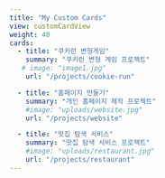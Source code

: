 ```yaml
---
title: "My Custom Cards"
view: customCardView
weight: 40
cards:
  - title: "쿠키런 변형게임"
    summary: "쿠키런 변형 게임 프로젝트"
   # image: "image1.jpg"
    url: "/projects/cookie-run"

  - title: "홈페이지 만들기"
    summary: "개인 홈페이지 제작 프로젝트"
    #image: "uploads/website.jpg"
    url: "/projects/website"

  - title: "맛집 탐색 서비스"
    summary: "맛집 탐색 서비스 프로젝트"
    #image: "uploads/restaurant.jpg"
    url: "/projects/restaurant"
---
```

